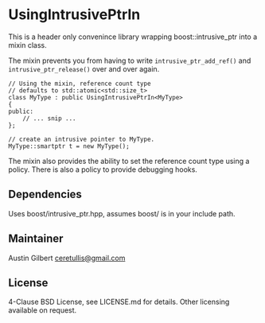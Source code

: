 # UsingIntrusivePtrIn 

This is a header only convenince library wrapping boost::intrusive_ptr into a mixin class. 

The mixin prevents you from having to write `intrusive_ptr_add_ref()` and `intrusive_ptr_release()` over and over again.

    // Using the mixin, reference count type 
    // defaults to std::atomic<std::size_t>
    class MyType : public UsingIntrusivePtrIn<MyType>
    {
    public:
        // ... snip ... 
    };

    // create an intrusive pointer to MyType.
    MyType::smartptr t = new MyType();

The mixin also provides the ability to set the reference count type using a policy. There is also a policy to provide debugging hooks. 

## Dependencies 

Uses boost/intrusive_ptr.hpp, assumes boost/ is in your include path.

## Maintainer 

Austin Gilbert  <ceretullis@gmail.com>

## License

4-Clause BSD License, see LICENSE.md for details. Other licensing available on request.
